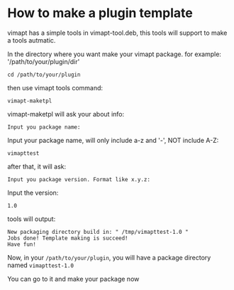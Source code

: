 How to make a plugin template
===

vimapt has a simple tools in vimapt-tool.deb,
this tools will support to make a tools autmatic.

In the directory where you want make your vimapt package.
for example: '/path/to/your/plugin/dir'

    cd /path/to/your/plugin

then use vimapt tools command:

    vimapt-maketpl

vimapt-maketpl will ask your about info:

    Input you package name:

Input your package name, will only include a-z and '-', NOT include A-Z:

    vimapttest

after that, it will ask:

    Input you package version. Format like x.y.z:

Input the version:

    1.0

tools will output:

    New packaging directory build in: " /tmp/vimapttest-1.0 "
    Jobs done! Template making is succeed!
    Have fun!

Now, in your `/path/to/your/plugin`, you will have a package directory named `vimapttest-1.0`

You can go to it and make your package now
